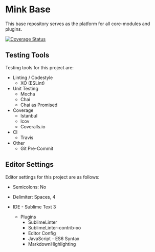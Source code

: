 # Mink Base

This base repository serves as the platform for all core-modules and plugins. 

[![Coverage Status](https://coveralls.io/repos/github/minkjs/mink.base/badge.svg?branch=changes)](https://coveralls.io/github/minkjs/mink.base?branch=changes)

## Testing Tools

Testing tools for this project are:

- Linting / Codestyle
    + XO (ESLint)
- Unit Testing
    + Mocha
    + Chai
    + Chai as Promised 
- Coverage
    + Istanbul
    + lcov
    + Coveralls.io
- CI
    + Travis
- Other
    + Git Pre-Commit

## Editor Settings

Editor settings for this project are as follows:

- Semicolons: No
- Delimiter: Spaces, 4

- IDE - Sublime Text 3
    + Plugins
        * SublimeLinter
        * SublimeLinter-contrib-xo
        * Editor Config
        * JavaScript - ES6 Syntax
        * MarkdownHighlighting
